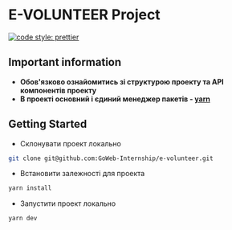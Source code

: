 # E-VOLUNTEER Project

[![code style: prettier](https://img.shields.io/badge/code_style-prettier-ff69b4.svg?style=flat-square)](https://github.com/prettier/prettier)

## Important information

- **Обов'язково ознайомитись зі структурою проекту та API компонентів проекту**
- **В проекті основний і єдиний менеджер пакетів -
  [yarn](https://yarnpkg.com/)**

## Getting Started

- Склонувати проект локально

```bash
git clone git@github.com:GoWeb-Internship/e-volunteer.git
```

- Встановити залежності для проекта

```bash
yarn install
```

- Запустити проект локально

```bash
yarn dev
```
